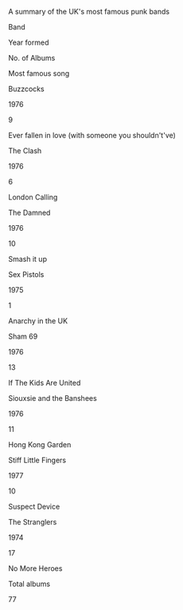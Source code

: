 A summary of the UK's most famous punk bands

Band

Year formed

No. of Albums

Most famous song

Buzzcocks

1976

9

Ever fallen in love (with someone you shouldn't've)

The Clash

1976

6

London Calling

The Damned

1976

10

Smash it up

Sex Pistols

1975

1

Anarchy in the UK

Sham 69

1976

13

If The Kids Are United

Siouxsie and the Banshees

1976

11

Hong Kong Garden

Stiff Little Fingers

1977

10

Suspect Device

The Stranglers

1974

17

No More Heroes

Total albums

77
